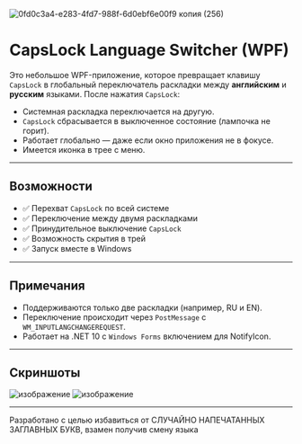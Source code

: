 ![0fd0c3a4-e283-4fd7-988f-6d0ebf6e00f9 копия (256)](https://github.com/user-attachments/assets/81f9fd75-25c4-4e79-98e4-6387b5ba13b7)

# CapsLock Language Switcher (WPF)

Это небольшое WPF-приложение, которое превращает клавишу `CapsLock` в глобальный переключатель раскладки между **английским** и **русским** языками. После нажатия `CapsLock`:

- Системная раскладка переключается на другую.
- `CapsLock` сбрасывается в выключенное состояние (лампочка не горит).
- Работает глобально — даже если окно приложения не в фокусе.
- Имеется иконка в трее с меню.

---

## Возможности

- ✅ Перехват `CapsLock` по всей системе
- ✅ Переключение между двумя раскладками
- ✅ Принудительное выключение `CapsLock`
- ✅ Возможность скрытия в трей
- ✅ Запуск вместе в Windows

---


## Примечания

- Поддерживаются только две раскладки (например, RU и EN).  
- Переключение происходит через `PostMessage` с `WM_INPUTLANGCHANGEREQUEST`.
- Работает на .NET 10 с `Windows Forms` включением для NotifyIcon.

---

## Скриншоты

![изображение](https://github.com/user-attachments/assets/552e4671-07df-489b-b259-8a2e36e1da51) 
![изображение](https://github.com/user-attachments/assets/4d596632-d381-4b55-850d-fe7aacf5a637)



---

Разработано с целью избавиться от СЛУЧАЙНО НАПЕЧАТАННЫХ ЗАГЛАВНЫХ БУКВ, взамен получив смену языка

